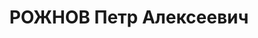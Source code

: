 ---
title: РОЖНОВ Петр Алексеевич
description: '1894 р., м. Пемза (Російська Федерація), росіянин, із робітників, освіта
  початкова. Проживав у с. Більськ Котелевського р-ну Полтавської обл. Без певних
  занять.

  Заарештований 19 листопада 1937 р. Засуджений Верховним Судом СРСР 4 січня 1938
  р. за ст. ст. 54-7, 54-8, 54-11 КК УРСР до розстрілу з конфіскацією майна. Вирок
  виконано 5 січня 1938 р. у м. Харків.

  Реабілітований Верховним Судом СРСР 12 травня 1956 р.'
---